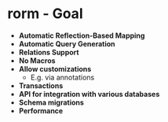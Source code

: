 # rorm - Goal
- **Automatic Reflection-Based Mapping**
- **Automatic Query Generation**
- **Relations Support**
- **No Macros**
- **Allow customizations**
  - E.g. via annotations
- **Transactions**
- **API for integration with various databases**
- **Schema migrations**
- **Performance**
